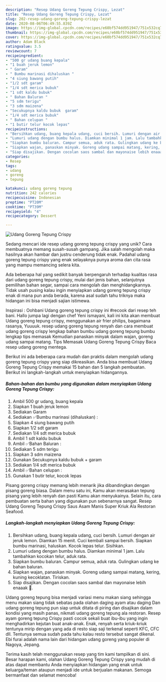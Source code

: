```yaml
---
description: "Resep Udang Goreng Tepung Crispy, Lezat"
title: "Resep Udang Goreng Tepung Crispy, Lezat"
slug: 202-resep-udang-goreng-tepung-crispy-lezat
date: 2020-08-06T06:49:55.839Z
image: https://img-global.cpcdn.com/recipes/e60bf574dd951947/751x532cq70/udang-goreng-tepung-crispy-foto-resep-utama.jpg
thumbnail: https://img-global.cpcdn.com/recipes/e60bf574dd951947/751x532cq70/udang-goreng-tepung-crispy-foto-resep-utama.jpg
cover: https://img-global.cpcdn.com/recipes/e60bf574dd951947/751x532cq70/udang-goreng-tepung-crispy-foto-resep-utama.jpg
author: Adam Black
ratingvalue: 3.5
reviewcount: 7
recipeingredient:
- "500 gr udang buang kepala"
- "1 buah jeruk lemon"
- " Garam"
- " Bumbu marinasi dihaluskan "
- "4 siung bawang putih"
- "1/2 sdt garam"
- "1/4 sdt merica bubuk"
- "1 sdt kaldu bubuk"
- " Bahan Baluran "
- "5 sdm terigu"
- "3 sdm maizena"
- "Secukupnya kaldu bubuk  garam"
- "1/4 sdt merica bubuk"
- " Bahan celupan "
- "1 butir telur kocok lepas"
recipeinstructions:
- "Bersihkan udang, buang kepala udang, cuci bersih. Lumuri dengan air jeruk lemon. Diamkan 15 menit. Cuci kembali sampai bersih. Siapkan bumbu marinasi, haluskan. Kocok lepas telur. Sisihkan."
- "Lumuri udang dengan bumbu halus. Diamkan minimal 1 jam. Lalu tambahkan kocokan telur, aduk rata."
- "Siapkan bumbu baluran. Campur semua, aduk rata. Gulingkan udang ke bahan baluran."
- "Siapkan wajan, panaskan minyak. Goreng udang sampai matang, kering, kuning kecoklatan. Tiriskan."
- "Siap disajikan. Dengan cocolan saos sambal dan mayonaise lebih enaaak 🤩."
categories:
- Resep
tags:
- udang
- goreng
- tepung

katakunci: udang goreng tepung 
nutrition: 242 calories
recipecuisine: Indonesian
preptime: "PT20M"
cooktime: "PT39M"
recipeyield: "4"
recipecategory: Dessert

---
```



![Udang Goreng Tepung Crispy](https://img-global.cpcdn.com/recipes/e60bf574dd951947/751x532cq70/udang-goreng-tepung-crispy-foto-resep-utama.jpg)

Sedang mencari ide resep udang goreng tepung crispy yang unik? Cara membuatnya memang susah-susah gampang. Jika salah mengolah maka hasilnya akan hambar dan justru cenderung tidak enak. Padahal udang goreng tepung crispy yang enak selayaknya punya aroma dan cita rasa yang mampu memancing selera kita.

Ada beberapa hal yang sedikit banyak berpengaruh terhadap kualitas rasa dari udang goreng tepung crispy, mulai dari jenis bahan, selanjutnya pemilihan bahan segar, sampai cara mengolah dan menghidangkannya. Tidak usah pusing kalau ingin menyiapkan udang goreng tepung crispy enak di mana pun anda berada, karena asal sudah tahu triknya maka hidangan ini bisa menjadi sajian istimewa.

Inspirasi : Oohbani Udang goreng tepung crispy ini #recook dari resep teh bani. Hallo jumpa lagi dengan chef Yeni ismayani, kali ini kita akan membuat Udang goreng tepung crispy, menggunakan air frier philips, bagaimana rasanya, Yuuuuk. resep udang goreng tepung renyah dan cara membuat udang goreng crispy lengkap bahan bumbu udang goreng tepung bumbu lengkap tips memasak Kemudian panaskan minyak dalam wajan, goreng udang sampai matang. Tips Memasak Udang Goreng Tepung Crispy  Baca resep udang goreng mentega.


Berikut ini ada beberapa cara mudah dan praktis dalam mengolah udang goreng tepung crispy yang siap dikreasikan. Anda bisa membuat Udang Goreng Tepung Crispy memakai 15 bahan dan 5 langkah pembuatan. Berikut ini langkah-langkah untuk menyiapkan hidangannya.

<!--inarticleads1-->

##### Bahan-bahan dan bumbu yang digunakan dalam menyiapkan Udang Goreng Tepung Crispy:

1. Ambil 500 gr udang, buang kepala
1. Siapkan 1 buah jeruk lemon
1. Sediakan  Garam
1. Sediakan  ✅Bumbu marinasi (dihaluskan) :
1. Siapkan 4 siung bawang putih
1. Siapkan 1/2 sdt garam
1. Sediakan 1/4 sdt merica bubuk
1. Ambil 1 sdt kaldu bubuk
1. Ambil  ✅Bahan Baluran :
1. Sediakan 5 sdm terigu
1. Siapkan 3 sdm maizena
1. Gunakan Secukupnya kaldu bubuk + garam
1. Sediakan 1/4 sdt merica bubuk
1. Ambil  ✅Bahan celupan :
1. Gunakan 1 butir telur, kocok lepas


Pisang goreng crispy memang lebih menarik jika dibandingkan dengan pisang goreng biasa. Dalam menu satu ini, Kamu akan merasakan tepung pisang yang lebih renyah dan pasti Kamu akan menyukainya. Selain itu, cara pembuatan serta bahan yang digunakan pun sebenarnya sangat. Resep Udang Goreng Tepung Crispy Saus Asam Manis Super Kriuk Ala Restoran Seafood. 

<!--inarticleads2-->

##### Langkah-langkah menyiapkan Udang Goreng Tepung Crispy:

1. Bersihkan udang, buang kepala udang, cuci bersih. Lumuri dengan air jeruk lemon. Diamkan 15 menit. Cuci kembali sampai bersih. Siapkan bumbu marinasi, haluskan. Kocok lepas telur. Sisihkan.
1. Lumuri udang dengan bumbu halus. Diamkan minimal 1 jam. Lalu tambahkan kocokan telur, aduk rata.
1. Siapkan bumbu baluran. Campur semua, aduk rata. Gulingkan udang ke bahan baluran.
1. Siapkan wajan, panaskan minyak. Goreng udang sampai matang, kering, kuning kecoklatan. Tiriskan.
1. Siap disajikan. Dengan cocolan saos sambal dan mayonaise lebih enaaak 🤩.


Udang goreng tepung bisa menjadi variasi menu makan siang sehingga menu makan siang tidak sebatas pada olahan daging ayam atau daging Dan udang goreng tepung pun siap untuk ditata di piring dan disajikan dalam kondisi yang masih panas, nikmati udang goreng tepung ala restoran. Resep ayam goreng tepung Crispy pasti cocok sekali buat ibu-ibu yang ingin menghadirkan kejutan buat anak-anak. Enak, renyah serta kriuk-kriuk tentunya mirip dengan yang ada di resto siap saji terkenal seperti KFC, CFC dll. Tentunya semua sudah pada tahu kalau resto tersebut sangat dikenal. Ebi furai adalah nama lain dari hidangan udang goreng yang populer di Nagoya, Jepang. 

Terima kasih telah menggunakan resep yang tim kami tampilkan di sini. Besar harapan kami, olahan Udang Goreng Tepung Crispy yang mudah di atas dapat membantu Anda menyiapkan hidangan yang enak untuk keluarga/teman ataupun menjadi ide untuk berjualan makanan. Semoga bermanfaat dan selamat mencoba!
